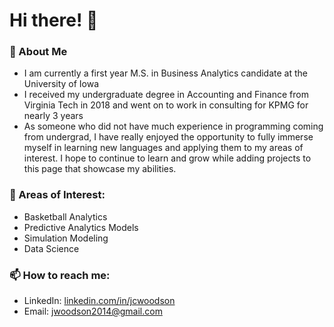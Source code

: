 # Hi there! 👋

### 🔭 About Me
  - I am currently a first year M.S. in Business Analytics candidate at the University of Iowa
  - I received my undergraduate degree in Accounting and Finance from Virginia Tech in 2018 and went on to work in consulting for KPMG for nearly 3 years
  - As someone who did not have much experience in programming coming from undergrad, I have really enjoyed the opportunity to fully immerse myself in learning new languages and applying them to my areas of interest. I hope to continue to learn and grow while adding projects to this page that showcase my abilities.

### 💬 Areas of Interest:
 - Basketball Analytics
 - Predictive Analytics Models
 - Simulation Modeling
 - Data Science

### 📫 How to reach me:
  - LinkedIn: [linkedin.com/in/jcwoodson](https://linkedin.com/in/jcwoodson)
  - Email: jwoodson2014@gmail.com

